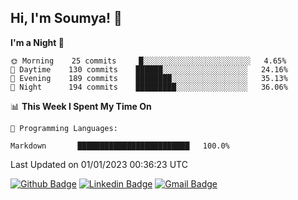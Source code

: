 ## Hi, I'm Soumya! 👋

<!--START_SECTION:waka-->
**I'm a Night 🦉** 

```text
🌞 Morning    25 commits     █░░░░░░░░░░░░░░░░░░░░░░░░   4.65% 
🌆 Daytime    130 commits    ██████░░░░░░░░░░░░░░░░░░░   24.16% 
🌃 Evening    189 commits    ████████░░░░░░░░░░░░░░░░░   35.13% 
🌙 Night      194 commits    █████████░░░░░░░░░░░░░░░░   36.06%

```


📊 **This Week I Spent My Time On** 

```text
💬 Programming Languages: 

Markdown       █████████████████████████   100.0%
```


 Last Updated on 01/01/2023 00:36:23 UTC
<!--END_SECTION:waka-->

[![Github Badge](https://img.shields.io/badge/-rubyruins-grey?style=for-the-badge&logo=github&logoColor=white&link=https://github.com/rubyruins/)](https://www.github.com/rubyruins/) 
[![Linkedin Badge](https://img.shields.io/badge/-Soumya%20Parekh-0072b1?style=for-the-badge&logo=Linkedin&logoColor=white&link=https://www.linkedin.com/in/Soumya-Parekh/)](https://www.linkedin.com/in/Soumya-Parekh/) 
[![Gmail Badge](https://img.shields.io/badge/-soumyaparekh.me@gmail.com-c14438?style=for-the-badge&logo=Gmail&logoColor=white&link=mailto:soumyaparekh.me@gmail.com)](mailto:soumyaparekh.me@gmail.com) 
